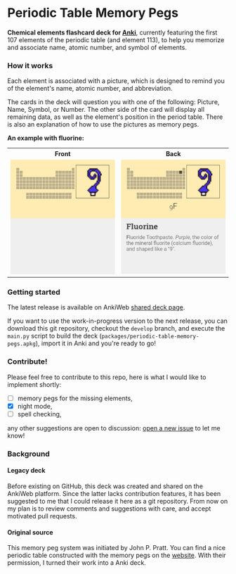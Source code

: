 # Periodic Table Memory Pegs

**Chemical elements flashcard deck for [Anki](https://apps.ankiweb.net/)**,
currently featuring the first 107 elements of the periodic table (and element 113),
to help you memorize and associate name, atomic number, and symbol of
elements.

### How it works

Each element is associated with a picture,
which is designed to remind you
of the element's name, atomic number, and abbreviation.

The cards in the deck will question you with one of the following:
Picture, Name, Symbol, or Number.
The other side of the card will display all remaining data, as well as the
element's position in the period table.
There is also an explanation of how to use the pictures as memory pegs.

**An example with fluorine:**

<table>
    <tr>
        <th scope="col">Front</th>
        <th scope="col">Back</th>
    </tr>
    <tr>
        <td><img src="preview/fluorine_front.png" /></td>
        <td><img src="preview/fluorine_back.png" /></td>
    </tr>
</table>

### Getting started

The latest release is available on AnkiWeb
[shared deck page](https://ankiweb.net/shared/info/490209917).

If you want to use the work-in-progress version to the next release,
you can download this git repository, checkout the `develop` branch,
and execute the `main.py` script to build the deck
(`packages/periodic-table-memory-pegs.apkg`),
import it in Anki and you're ready to go!

### Contribute!

Please feel free to contribute to this repo,
here is what I would like to implement shortly:

- [ ] memory pegs for the missing elements,
- [x] night mode,
- [ ] spell checking,

any other suggestions are open to discussion:
[open a new issue](https://github.com/remiberthoz/anki-periodic-table-memory-pegs/issues)
to let me know!

### Background

#### Legacy deck

Before existing on GitHub,
this deck was created and shared on the AnkiWeb platform.
Since the latter lacks contribution features, it has been suggested to me
that I could release it here as a git repository.
From now on my plan is to review comments and suggestions with care,
and accept motivated pull requests.

#### Original source

This memory peg system was initiated by John P. Pratt.
You can find a nice periodic table constructed with the memory pegs on the
[website](http://www.johnpratt.com/atomic/periodic.html).
With their permission, I turned their work into a Anki deck.
